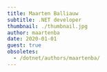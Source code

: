```yaml
---
title: Maarten Balliauw
subtitle: .NET developer
thumbnail: ./thumbnail.jpg
author: maartenba
date: 2020-01-01
guest: true
obsoletes:
  - /dotnet/authors/maartenba/
---
```

